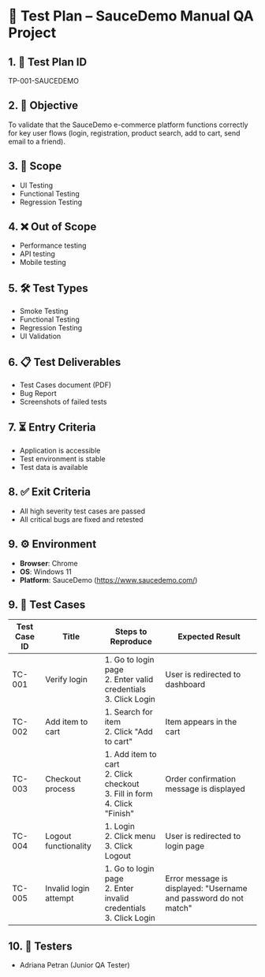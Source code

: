 # 🧪 Test Plan – SauceDemo Manual QA Project

## 1. 📌 Test Plan ID
TP-001-SAUCEDEMO

## 2. 🎯 Objective
To validate that the SauceDemo e-commerce platform functions correctly for key user flows (login, registration, product search, add to cart, send email to a friend).

## 3. 🧱 Scope
- UI Testing
- Functional Testing
- Regression Testing

## 4. ❌ Out of Scope
- Performance testing
- API testing
- Mobile testing

## 5. 🛠️ Test Types
- Smoke Testing
- Functional Testing
- Regression Testing
- UI Validation

## 6. 📋 Test Deliverables
- Test Cases document (PDF)
- Bug Report
- Screenshots of failed tests

## 7. ⏳ Entry Criteria
- Application is accessible
- Test environment is stable
- Test data is available

## 8. ✅ Exit Criteria
- All high severity test cases are passed
- All critical bugs are fixed and retested

## 9. ⚙️ Environment
- **Browser**: Chrome
- **OS**: Windows 11
- **Platform**: SauceDemo (https://www.saucedemo.com/)

 ## 9. 🧪 Test Cases

| Test Case ID | Title                  | Steps to Reproduce                                                                                                                                         | Expected Result                                      |
|--------------|------------------------|------------------------------------------------------------------------------------------------------------------------------------------------------------|------------------------------------------------------|
| TC-001       | Verify login           | 1. Go to login page <br> 2. Enter valid credentials <br> 3. Click Login                                                                                    | User is redirected to dashboard                      |
| TC-002       | Add item to cart       | 1. Search for item <br> 2. Click "Add to cart"                                                                                                             | Item appears in the cart                             |
| TC-003       | Checkout process       | 1. Add item to cart <br> 2. Click checkout <br> 3. Fill in form <br> 4. Click "Finish"                                                                    | Order confirmation message is displayed              |
| TC-004       | Logout functionality   | 1. Login <br> 2. Click menu <br> 3. Click Logout                                                                                                           | User is redirected to login page                     |
| TC-005       | Invalid login attempt  | 1. Go to login page <br> 2. Enter invalid credentials <br> 3. Click Login                                                                                 | Error message is displayed: "Username and password do not match" |



## 10. 👤 Testers
- Adriana Petran (Junior QA Tester)


